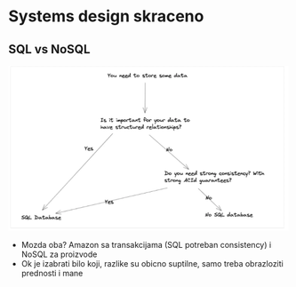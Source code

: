 # Systems design skraceno
## SQL vs NoSQL
![SQL vs NoSQL](images/sql_vs_nosql.png)
- Mozda oba? Amazon sa transakcijama (SQL potreban consistency) i NoSQL za proizvode
- Ok je izabrati bilo koji, razlike su obicno suptilne, samo treba obrazloziti prednosti i mane